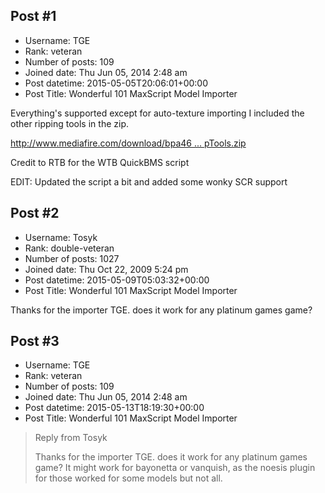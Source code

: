 ## Post #1
- Username: TGE
- Rank: veteran
- Number of posts: 109
- Joined date: Thu Jun 05, 2014 2:48 am
- Post datetime: 2015-05-05T20:06:01+00:00
- Post Title: Wonderful 101 MaxScript Model Importer

Everything's supported except for auto-texture importing
I included the other ripping tools in the zip.



[http://www.mediafire.com/download/bpa46 ... pTools.zip](http://www.mediafire.com/download/bpa46h91g927snv/PlatinumGames_W101_RipTools.zip)

Credit to RTB for the WTB QuickBMS script

EDIT: Updated the script a bit and added some wonky SCR support
## Post #2
- Username: Tosyk
- Rank: double-veteran
- Number of posts: 1027
- Joined date: Thu Oct 22, 2009 5:24 pm
- Post datetime: 2015-05-09T05:03:32+00:00
- Post Title: Wonderful 101 MaxScript Model Importer

Thanks for the importer TGE. does it work for any platinum games game?
## Post #3
- Username: TGE
- Rank: veteran
- Number of posts: 109
- Joined date: Thu Jun 05, 2014 2:48 am
- Post datetime: 2015-05-13T18:19:30+00:00
- Post Title: Wonderful 101 MaxScript Model Importer

> Reply from Tosyk
>
> Thanks for the importer TGE. does it work for any platinum games game?
It might work for bayonetta or vanquish, as the noesis plugin for those worked for some models but not all.

